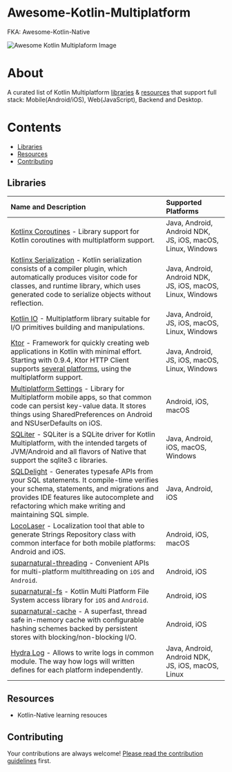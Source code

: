 # Awesome-Kotlin-Multiplatform
FKA: Awesome-Kotlin-Native

![Awesome Kotlin Multiplaform Image](https://github.com/bipinvaylu/awesome-kotlin-multiplatform/blob/master/awesome-kotlin-multiplatform.jpeg)

# About
A curated list of Kotlin Multiplatform [libraries](#libraries) & [resources](#resources) that support full stack: Mobile(Android/iOS), Web(JavaScript), Backend and Desktop.

# Contents
* [Libraries](#libraries)
* [Resources](#resources)
* [Contributing](#contributing)

## Libraries
|Name and Description|Supported Platforms|
|:-|:-|
|[Kotlinx Coroutines](https://github.com/Kotlin/kotlinx.coroutines) - Library support for Kotlin coroutines with multiplatform support.|Java, Android, Android NDK, JS, iOS, macOS, Linux, Windows|
|[Kotlinx Serialization](https://github.com/Kotlin/kotlinx.serialization) - Kotlin serialization consists of a compiler plugin, which automatically produces visitor code for classes, and runtime library, which uses generated code to serialize objects without reflection.|Java, Android, Android NDK, JS, iOS, macOS, Linux, Windows|
|[Kotlin IO](https://github.com/Kotlin/kotlinx-io) - Multiplatform library suitable for I/O primitives building and manipulations.|Java, Android, JS, iOS, macOS, Linux, Windows|
|[Ktor](https://github.com/ktorio/ktor) - Framework for quickly creating web applications in Kotlin with minimal effort. Starting with 0.9.4, Ktor HTTP Client supports [several platforms](https://ktor.io/clients/http-client/multiplatform.html), using the multiplatform support.|Java, Android, JS, iOS, macOS, Linux, Windows|
|[Multiplatform Settings](https://github.com/russhwolf/multiplatform-settings) - Library for Multiplatform mobile apps, so that common code can persist key-value data. It stores things using SharedPreferences on Android and NSUserDefaults on iOS.|Android, iOS, macOS|
|[SQLiter](https://github.com/touchlab/SQLiter) - SQLiter is a SQLite driver for Kotlin Multiplatform, with the intended targets of JVM/Android and all flavors of Native that support the sqlite3 c libraries.|Java, Android, iOS, macOS, Windows|
|[SQLDelight](https://github.com/square/sqldelight) - Generates typesafe APIs from your SQL statements. It compile-time verifies your schema, statements, and migrations and provides IDE features like autocomplete and refactoring which make writing and maintaining SQL simple.|Java, Android, iOS|
|[LocoLaser](https://github.com/PocketByte/locolaser-kotlin-mpp-example) - Localization tool that able to generate Strings Repository class with common interface for both mobile platforms: Android and iOS.|Android, iOS, macOS|
|[suparnatural-threading](https://github.com/suparngp/kotlin-multiplatform-projects/tree/master/threading-core) - Convenient APIs for multi-platform multithreading on `iOS` and `Android`.|Android, iOS|
|[suparnatural-fs](https://github.com/suparngp/kotlin-multiplatform-projects/tree/master/fs-core) - Kotlin Multi Platform File System access library for `iOS` and `Android`.|Android, iOS|
|[suparnatural-cache](https://github.com/suparngp/kotlin-multiplatform-projects/tree/master/cache-core) - A superfast, thread safe in-memory cache with configurable hashing schemes backed by persistent stores with blocking/non-blocking I/O.|Android, iOS|
|[Hydra Log](https://github.com/PocketByte/kotlin-hydra-log) - Allows to write logs in common module. The way how logs will written defines for each platform independently.|Java, Android, Android NDK, JS, iOS, macOS, Linux|

## Resources
- Kotlin-Native learning resouces

## Contributing
Your contributions are always welcome! [Please read the contribution guidelines](https://github.com/bipinvaylu/awesome-kotlin-multiplatform/blob/master/contributing.md#contribution-guidelines) first.
